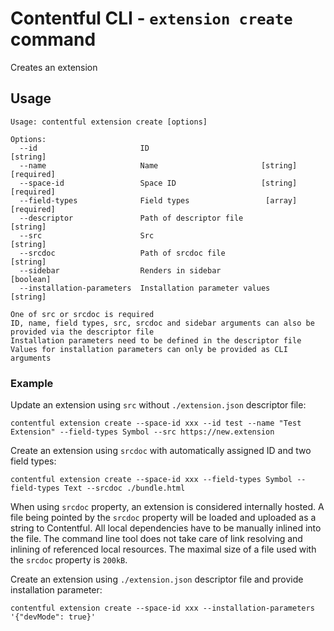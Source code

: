 # Contentful CLI - `extension create` command

Creates an extension

## Usage

```
Usage: contentful extension create [options]

Options:
  --id                       ID                                    [string]
  --name                     Name                       [string] [required]
  --space-id                 Space ID                   [string] [required]
  --field-types              Field types                 [array] [required]
  --descriptor               Path of descriptor file               [string]
  --src                      Src                                   [string]
  --srcdoc                   Path of srcdoc file                   [string]
  --sidebar                  Renders in sidebar                   [boolean]
  --installation-parameters  Installation parameter values         [string]

One of src or srcdoc is required
ID, name, field types, src, srcdoc and sidebar arguments can also be provided via the descriptor file
Installation parameters need to be defined in the descriptor file
Values for installation parameters can only be provided as CLI arguments
```

### Example

Update an extension using `src` without `./extension.json` descriptor file:

```shell
contentful extension create --space-id xxx --id test --name "Test Extension" --field-types Symbol --src https://new.extension
```

Create an extension using `srcdoc` with automatically assigned ID and two field types:

```shell
contentful extension create --space-id xxx --field-types Symbol --field-types Text --srcdoc ./bundle.html
```
When using `srcdoc` property, an extension is considered internally hosted. A file being pointed by the `srcdoc` property will be loaded and uploaded as a string to Contentful. All local dependencies have to be manually inlined into the file. The command line tool does not take care of link resolving and inlining of referenced local resources. The maximal size of a file used with the `srcdoc` property is `200kB`.

Create an extension using `./extension.json` descriptor file and provide installation parameter:

```shell
contentful extension create --space-id xxx --installation-parameters '{"devMode": true}'
```

